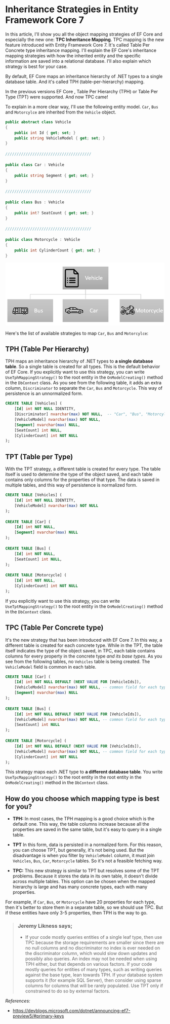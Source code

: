 # Inheritance Strategies in Entity Framework Core 7

In this article, I'll show you all the object mapping strategies of EF Core and especially the new one: **TPC Inheritance Mapping**.  TPC mapping is the new feature introduced with Entity Framework Core 7. It's called Table Per Concrete type inheritance mapping. I'll explain the EF Core's inheritance mapping strategies with how the inherited entity and the specific information are saved into a relational database. I'll also explain which strategy is best for your case.

By default, EF Core maps an inheritance hierarchy of .NET types to a single database table. And it's called TPH (table-per-hierarchy) mapping.

In the previous versions EF Core , Table Per Hierarchy (TPH) or Table Per Type (TPT) were supported. And now TPC came!

To explain in a more clear way, I'll use the following entity model.
`Car`, `Bus` and `Motorcylce` are inherited from the `Vehicle` object. 

```csharp
public abstract class Vehicle
{
    public int Id { get; set; }
    public string VehicleModel { get; set; }
}

//////////////////////////////////////

public class Car : Vehicle
{
    public string Segment { get; set; }
}

//////////////////////////////////////

public class Bus : Vehicle
{
    public int? SeatCount { get; set; }
}

//////////////////////////////////////

public class Motorcycle : Vehicle
{
    public int CylinderCount { get; set; }
}
```

![inheritance](inheritance.png)



Here's the list of available strategies to map `Car`, `Bus` and `Motorcylce`:

## TPH (Table Per Hierarchy)

TPH maps an inheritance hierarchy of .NET types to **a single database table**. So a single table is created for all types. This is the default behavior of EF Core. If you explicitly want to use this strategy, you can write `UseTphMappingStrategy()` to the root entity in the `OnModelCreating()` method in the `DbContext` class.  As you see from the following table, it adds an extra column, `Discriminator` to separate the `Car`, `Bus` and `Motorcycle`. This way of persistence is an unnormalized form.

```sql
CREATE TABLE [Vehicles] (
    [Id] int NOT NULL IDENTITY,   
    [Discriminator] nvarchar(max) NOT NULL,  -- "Car", "Bus", "Motorcylce"
    [VehicleModel] nvarchar(max) NOT NULL,
    [Segment] nvarchar(max) NULL,
    [SeatCount] int NULL,
    [CylinderCount] int NOT NULL
);
```

## TPT (Table per Type)

With the TPT strategy, a different table is created for every type. The table itself is used to determine the type of the object saved, and each table contains only columns for the properties of that type. The data is saved in multiple tables, and this way of persistence is normalized form.

```sql
CREATE TABLE [Vehicles] (
    [Id] int NOT NULL IDENTITY,
    [VehicleModel] nvarchar(max) NOT NULL
); 

CREATE TABLE [Car] (
    [Id] int NOT NULL,
    [Segment] nvarchar(max) NULL
);

CREATE TABLE [Bus] (
    [Id] int NOT NULL,
    [SeatCount] int NULL,
);

CREATE TABLE [Motorcycle] (
    [Id] int NOT NULL,
    [CylinderCount] int NOT NULL
);
```

If you explicitly want to use this strategy, you can write `UseTptMappingStrategy()` to the root entity in the `OnModelCreating()` method in the `DbContext` class. 

## TPC (Table Per Concrete type)

It's the new strategy that has been introduced with EF Core 7. In this way, a different table is created for each concrete type. While in the TPT, the table itself indicates the type of the object saved, in TPC, each table contains columns for every property in the concrete type *and its base types*. As you see from the following tables, no `Vehicles` table is being created. The `VehicleModel` field is common in each table.

 

```sql
CREATE TABLE [Car] (
    [Id] int NOT NULL DEFAULT (NEXT VALUE FOR [VehicleIds]),
    [VehicleModel] nvarchar(max) NOT NULL, -- common field for each type
    [Segment] nvarchar(max) NULL
);

CREATE TABLE [Bus] (
    [Id] int NOT NULL DEFAULT (NEXT VALUE FOR [VehicleIds]),
    [VehicleModel] nvarchar(max) NOT NULL, -- common field for each type
    [SeatCount] int NULL 
);

CREATE TABLE [Motorcycle] (
    [Id] int NOT NULL DEFAULT (NEXT VALUE FOR [VehicleIds]),
    [VehicleModel] nvarchar(max) NOT NULL, -- common field for each type
    [CylinderCount] int NOT NULL
);
```

This strategy maps each .NET type to **a different database table**. You write `UseTpcMappingStrategy()` to the root entity in the root entity in the `OnModelCreating()` method in the `DbContext` class.



## How do you choose which mapping type is best for you?

* **TPH:** In most cases, the TPH mapping is a good choice which is the default one. This way, the table columns increase because all the properties are saved in the same table, but it's easy to query in a single table.

* **TPT**  In this form, data is persisted in a normalized form. For this reason, you can choose TPT, but generally, it's not being used. But the disadvantage is when you filter by `VehicleModel` column, it must join `Vehicles`, `Bus`, `Car`, `Motorcycle` tables. So it's not a feasible fetching way.
* **TPC:** This new strategy is similar to TPT but resolves some of the TPT problems. Because it stores the data in its own table, it doesn't divide across multiple tables. This option can be chosen when the mapped hierarchy is large and has many concrete types, each with many properties.

For example, if `Car`, `Bus`, or `Motorcycle` have 20 properties for each type, then it's better to store them in a separate table, so we should use TPC. But if these entities have only 3-5 properties, then TPH is the way to go. 



> ### Jeremy Likness says;
>
> - If your code mostly queries entities of a single leaf type, then use TPC because the storage requirements are smaller since there are no null columns and no discriminator no index is ever needed on the discriminator column, which would slow down updates and possibly also queries. An index may not be needed when using TPH either, but that depends on various factors. If your code mostly queries for entities of many types, such as writing queries against the base type, lean towards TPH. If your database system supports it (for example SQL Server), then consider using sparse columns for columns that will be rarely populated. Use TPT only if constrained to do so by external factors.



*References:*

* https://devblogs.microsoft.com/dotnet/announcing-ef7-preview5/#primary-keys